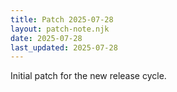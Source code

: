 ```yaml
---
title: Patch 2025-07-28
layout: patch-note.njk
date: 2025-07-28
last_updated: 2025-07-28
---
```


Initial patch for the new release cycle.
